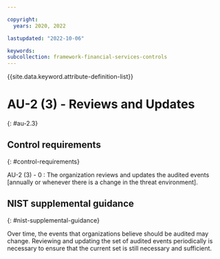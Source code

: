 ```yaml
---

copyright:
  years: 2020, 2022

lastupdated: "2022-10-06"

keywords: 
subcollection: framework-financial-services-controls
---
```


{{site.data.keyword.attribute-definition-list}}

               
# AU-2 (3) - Reviews and Updates
{: #au-2.3}

## Control requirements
{: #control-requirements}

AU-2 (3) - 0
    : The organization reviews and updates the audited events [annually or whenever there is a change in the threat environment].

## NIST supplemental guidance
{: #nist-supplemental-guidance}

Over time, the events that organizations believe should be audited may change. Reviewing and updating the set of audited events periodically is necessary to ensure that the current set is still necessary and sufficient.





